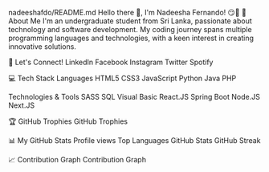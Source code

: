 nadeeshafdo/README.md
Hello there 👋, I'm Nadeesha Fernando! 😏🚀
🌟 About Me
I'm an undergraduate student from Sri Lanka, passionate about technology and software development. My coding journey spans multiple programming languages and technologies, with a keen interest in creating innovative solutions.

🔗 Let's Connect!
LinkedIn Facebook Instagram Twitter Spotify

💻 Tech Stack
Languages
HTML5 CSS3 JavaScript Python Java PHP

Technologies & Tools
SASS SQL Visual Basic React.JS Spring Boot Node.JS Next.JS

🏆 GitHub Trophies
GitHub Trophies

📊 My GitHub Stats Profile views
Top Languages GitHub Stats GitHub Streak

📈 Contribution Graph
Contribution Graph
